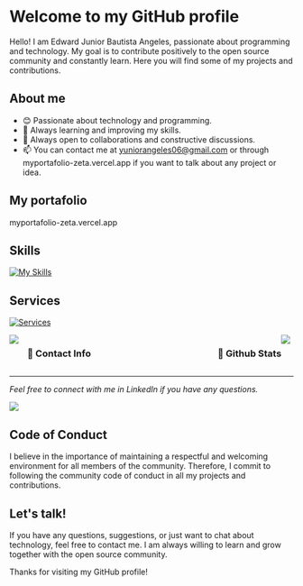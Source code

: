 
# Welcome to my GitHub profile

Hello! I am Edward Junior Bautista Angeles, passionate about programming and technology. My goal is to contribute positively to the open source community and constantly learn. Here you will find some of my projects and contributions.

## About me

- 😊 Passionate about technology and programming.
- 🌱 Always learning and improving my skills.
- 💬 Always open to collaborations and constructive discussions.
- 📫 You can contact me at yuniorangeles06@gmail.com or through myportafolio-zeta.vercel.app if you want to talk about any project or idea.

## My portafolio
myportafolio-zeta.vercel.app


## Skills

[![My Skills](https://skillicons.dev/icons?i=js,html,css,python,typescript,mysql)](https://skillicons.dev)

## Services

[![Services](https://skillicons.dev/icons?i=docker,materialui,nodejs,mongo,firebase,postgres,threejs)](https://skillicons.dev)

<div style="display: flex">
<img src="https://user-images.githubusercontent.com/73097560/115834477-dbab4500-a447-11eb-908a-139a6edaec5c.gif">
<h3 align="center"> ‎ ‎ ‎ ‎ ‎💼 Contact Info‎ ‎ ‎ ‎ ‎ ‎ ‎ ‎ ‎ ‎ ‎ ‎ ‎ ‎ ‎ ‎ ‎ ‎ ‎ ‎ ‎ ‎ ‎ ‎ ‎ ‎ ‎ ‎ ‎ ‎ ‎ ‎ ‎  ‎ ‎ ‎ ‎ ‎ ‎ ‎ ‎ ‎ ‎ ‎‎ ‎ ‎  ‎ ‎ ‎ ‎ ‎ ‎ ‎ ‎ ‎ ‎ ‎ ‎ ‎🥇 Github Stats</h3>
 <img src="https://github-readme-stats.vercel.app/api?username=anuraghazra&show_icons=true" />

</div>
<hr>
<p><i>Feel free to connect with me in LinkedIn if you have any questions.</i>

<div align="left">
<a href="https://www.linkedin.com/in/junior-angeles-a8207425b/"><img align="center" src="https://img.shields.io/badge/LinkedIn-0077B5?style=for-the-badge&logo=linkedin&logoColor=white"></a>
  </div>



## Code of Conduct

I believe in the importance of maintaining a respectful and welcoming environment for all members of the community. Therefore, I commit to following the community code of conduct in all my projects and contributions.

## Let's talk!

If you have any questions, suggestions, or just want to chat about technology, feel free to contact me. I am always willing to learn and grow together with the open source community.

Thanks for visiting my GitHub profile!



